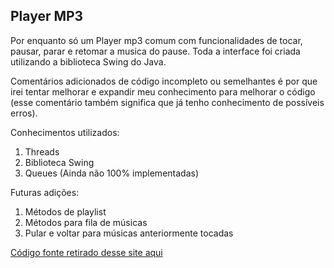 ## Player MP3 

Por enquanto só um Player mp3 comum com funcionalidades de tocar, pausar, parar e retomar a musica do pause. Toda a interface foi criada utilizando a biblioteca Swing do Java.

Comentários adicionados de código incompleto ou semelhantes é por que irei tentar melhorar e expandir meu conhecimento para melhorar o código (esse comentário também significa que já tenho conhecimento de possíveis erros).

Conhecimentos utilizados:
1. Threads
2. Biblioteca Swing
3. Queues (Ainda não 100% implementadas)

Futuras adições:
1. Métodos de playlist
2. Métodos para fila de músicas
3. Pular e voltar para músicas anteriormente tocadas

   
[Código fonte retirado desse site aqui](https://data-flair.training/blogs/java-music-player/)
